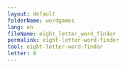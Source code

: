 ```yaml
---
layout: default
folderName: wordgames
lang: en
fileName: eight_letter_word_finder
permalink: eight-letter-word-finder
tool: eight-letter-word-finder
letter: 8
---
```

